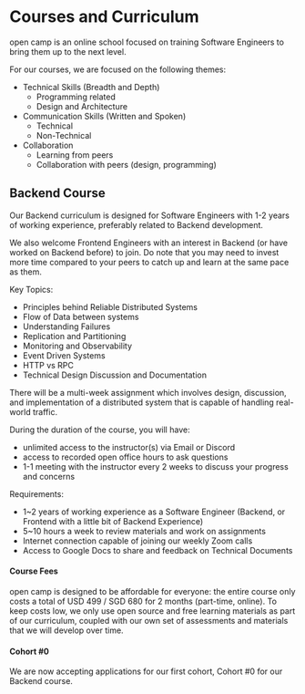 # Courses and Curriculum

open camp is an online school focused on training Software
Engineers to bring them up to the next level.

For our courses, we are focused on the following themes:

- Technical Skills (Breadth and Depth)
    - Programming related
    - Design and Architecture
- Communication Skills (Written and Spoken)
    - Technical
    - Non-Technical
- Collaboration
    - Learning from peers
    - Collaboration with peers (design, programming)

## Backend Course

Our Backend curriculum is designed for Software Engineers with 1-2 years of
working experience, preferably related to Backend development.

We also welcome Frontend Engineers with an interest in Backend (or have worked
on Backend before) to join. Do note that you may need to invest more time
compared to your peers to catch up and learn at the same pace as them.

Key Topics:
- Principles behind Reliable Distributed Systems
- Flow of Data between systems
- Understanding Failures
- Replication and Partitioning
- Monitoring and Observability
- Event Driven Systems
- HTTP vs RPC
- Technical Design Discussion and Documentation

There will be a multi-week assignment which involves design, discussion, and
implementation of a distributed system that is capable of handling real-world
traffic.

During the duration of the course, you will have:
- unlimited access to the instructor(s) via Email or Discord
- access to recorded open office hours to ask questions
- 1-1 meeting with the instructor every 2 weeks to discuss your progress and concerns

Requirements:
- 1~2 years of working experience as a Software Engineer (Backend, or Frontend with a little bit of Backend Experience)
- 5~10 hours a week to review materials and work on assignments
- Internet connection capable of joining our weekly Zoom calls
- Access to Google Docs to share and feedback on Technical Documents

#### Course Fees

open camp is designed to be affordable for everyone: the entire course only
costs a total of USD 499 / SGD 680 for 2 months (part-time, online). To keep
costs low, we only use open source and free learning materials as part of our
curriculum, coupled with our own set of assessments and materials that we will
develop over time.


#### Cohort #0

We are now accepting applications for our first cohort, Cohort #0 for our Backend course.


